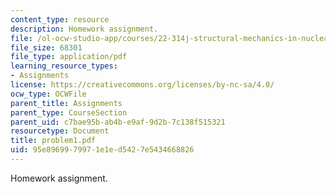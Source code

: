 ```yaml
---
content_type: resource
description: Homework assignment.
file: /ol-ocw-studio-app/courses/22-314j-structural-mechanics-in-nuclear-power-technology-fall-2006/95e8969979971e1ed5427e5434668826_problem1.pdf
file_size: 68301
file_type: application/pdf
learning_resource_types:
- Assignments
license: https://creativecommons.org/licenses/by-nc-sa/4.0/
ocw_type: OCWFile
parent_title: Assignments
parent_type: CourseSection
parent_uid: c7bae95b-ab4b-e9af-9d2b-7c138f515321
resourcetype: Document
title: problem1.pdf
uid: 95e89699-7997-1e1e-d542-7e5434668826
---
```

Homework assignment.